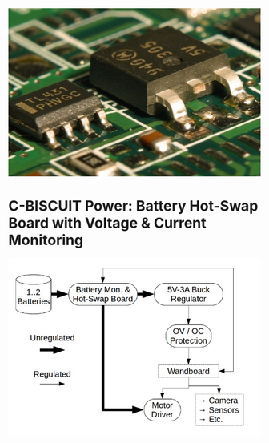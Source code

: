 <img src="./assets/psu-thumb.jpg" alt="DPACK some heat"/>

# C-BISCUIT Power: Battery Hot-Swap Board with Voltage & Current Monitoring

<img src="./assets/power-diagram.jpg" alt="Power overview" style="width: 640px;"/>
